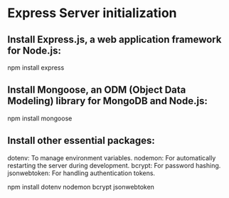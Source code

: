 # Express Server initialization   

## Install Express.js, a web application framework for Node.js:

npm install express

## Install Mongoose, an ODM (Object Data Modeling) library for MongoDB and Node.js:

npm install mongoose

## Install other essential packages:
dotenv: To manage environment variables.
nodemon: For automatically restarting the server during development.
bcrypt: For password hashing.
jsonwebtoken: For handling authentication tokens.

npm install dotenv nodemon bcrypt jsonwebtoken
